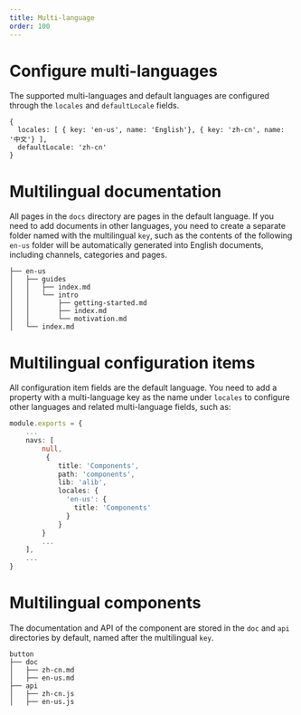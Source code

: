 ```yaml
---
title: Multi-language
order: 100
---
```


# Configure multi-languages

The supported multi-languages and default languages are configured through the `locales` and `defaultLocale` fields.
```
{
  locales: [ { key: 'en-us', name: 'English'}, { key: 'zh-cn', name: '中文'} ],
  defaultLocale: 'zh-cn'
}
```

# Multilingual documentation

All pages in the `docs` directory are pages in the default language. If you need to add documents in other languages, you need to create a separate folder named with the multilingual `key`, such as the contents of the following `en-us` folder will be automatically generated into English documents, including channels, categories and pages.
```
├── en-us
│   ├── guides
│   │   ├── index.md
│   │   └── intro
│   │       ├── getting-started.md
│   │       ├── index.md
│   │       └── motivation.md
│   └── index.md
```

# Multilingual configuration items

All configuration item fields are the default language. You need to add a property with a multi-language key as the name under `locales` to configure other languages and related multi-language fields, such as:

```ts
module.exports = {
    ...
    navs: [
        null,
         {
            title: 'Components',
            path: 'components',
            lib: 'alib',
            locales: {
              'en-us': {
                title: 'Components'
              }
            }
        }
        ...
    ],
    ...
}
```

# Multilingual components

The documentation and API of the component are stored in the `doc` and `api` directories by default, named after the multilingual `key`.
```
button
├── doc
│   ├── zh-cn.md
│   ├── en-us.md
├── api
│   ├── zh-cn.js
│   ├── en-us.js
```
